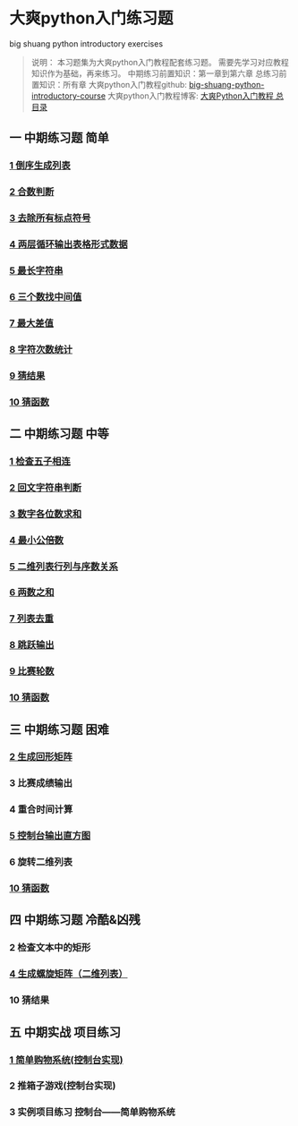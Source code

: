 # 大爽python入门练习题
big shuang python introductory exercises

> 说明：
> 本习题集为大爽python入门教程配套练习题。
> 需要先学习对应教程知识作为基础，再来练习。
> 中期练习前置知识：第一章到第六章
> 总练习前置知识：所有章
> 大爽python入门教程github: [big-shuang-python-introductory-course](https://github.com/BigShuang/big-shuang-python-introductory-course)
> 大爽python入门教程博客: [大爽Python入门教程 总目录](https://www.cnblogs.com/BigShuang/p/14887595.html)

## 一 中期练习题 简单
### [1 倒序生成列表](contents/1/1.md)
### [2 合数判断](contents/1/2.md)
### [3 去除所有标点符号](contents/1/3.md)
### [4 两层循环输出表格形式数据](contents/1/4.md)
### [5 最长字符串](contents/1/5.md)
### [6 三个数找中间值](contents/1/6.md)
### [7 最大差值](contents/1/7.md)
### [8 字符次数统计](contents/1/8.md)
### [9 猜结果](contents/1/9.md)
### [10 猜函数](contents/1/10.md)

## 二 中期练习题 中等
### [1 检查五子相连](contents/2/1.md)
### [2 回文字符串判断](contents/2/2.md)
### [3 数字各位数求和](contents/2/3.md)
### [4 最小公倍数](contents/2/4.md)
### [5 二维列表行列与序数关系](contents/2/5.md)
### [6 两数之和](contents/2/6.md)
### [7 列表去重](contents/2/7.md)
### [8 跳跃输出](contents/2/8.md)
### [9 比赛轮数](contents/2/9.md)
### [10 猜函数](contents/2/10.md)

## 三 中期练习题 困难
### [2 生成回形矩阵](contents/3/2.md)
### 3 比赛成绩输出
### 4 重合时间计算
### [5 控制台输出直方图](contents/3/5.md)
### 6 旋转二维列表
### [10 猜函数](contents/3/10.md)

## 四 中期练习题 冷酷&凶残
### 2 检查文本中的矩形
### [4 生成螺旋矩阵（二维列表）](contents/4/4.md)
### 10 猜结果

## 五 中期实战 项目练习
### [1 简单购物系统(控制台实现)](contents/5/1.md)
### 2 推箱子游戏(控制台实现)
### 3 实例项目练习 控制台——简单购物系统
